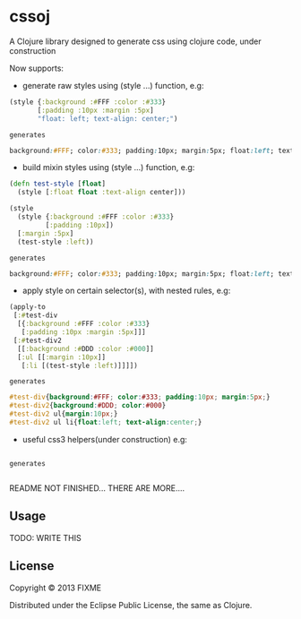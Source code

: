 # cssoj

A Clojure library designed to generate css using clojure code, under construction

Now supports:

 - generate raw styles using (style ...) function, e.g:

```clojure
(style {:background :#FFF :color :#333}
       [:padding :10px :margin :5px]
	   "float: left; text-align: center;")
```
	generates

```css
background:#FFF; color:#333; padding:10px; margin:5px; float:left; text-align:center;
```

 - build mixin styles using (style ...) function, e.g:
	
```clojure
(defn test-style [float]
  (style [:float float :text-align center]))

(style 
  (style {:background :#FFF :color :#333}
         [:padding :10px])
  [:margin :5px]
  (test-style :left))
```
	generates

```css
background:#FFF; color:#333; padding:10px; margin:5px; float:left; text-align:center;
```

 - apply style on certain selector(s), with nested rules, e.g:

```clojure
(apply-to 
 [:#test-div
  [{:background :#FFF :color :#333}
   [:padding :10px :margin :5px]]]
 [:#test-div2
  [[:background :#DDD :color :#000]]
  [:ul [[:margin :10px]]
   [:li [(test-style :left)]]]])
```
	generates

```css
#test-div{background:#FFF; color:#333; padding:10px; margin:5px;}
#test-div2{background:#DDD; color:#000}
#test-div2 ul{margin:10px;}
#test-div2 ul li{float:left; text-align:center;}
```

 - useful css3 helpers(under construction) e.g:

```clojure
```
	generates

```css
```

README NOT FINISHED... THERE ARE MORE....

## Usage

TODO: WRITE THIS

## License

Copyright © 2013 FIXME

Distributed under the Eclipse Public License, the same as Clojure.
